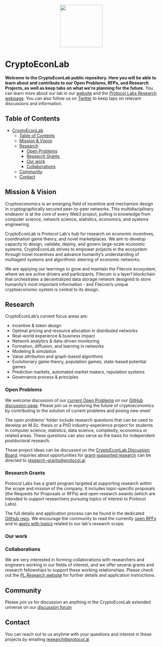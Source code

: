 <p align="center">
  <a href="https://cryptoeconlab.io" title="CryptoEconLab">
    <img src="https://user-images.githubusercontent.com/25029171/149471901-e6ea751d-b030-4bf3-bb2e-f1ac54c14db2.png" width="140" />
  </a>

</p>

# CryptoEconLab

**Welcome to the CryptoEconLab public repository. Here you will be able to learn about and contribute to our Open Problems, RFPs, and Research Projects, as well as keep tabs on what we're planning for the future.** You can learn more about our lab in our [website](https://cryptoeconlab.io/) and the [Protocol Labs Research webpage](https://research.protocol.ai/groups/cryptoeconlab/). You can also follow us on [Twitter](https://mobile.twitter.com/cryptoeconlab) to keep taps on relevant discussions and information.

## Table of Contents

- [CryptoEconLab](#cryptoeconlab)
  - [Table of Contents](#table-of-contents)
  - [Mission & Vision](#mission--vision)
  - [Research](#research)
    - [Open Problems](#open-problems)
    - [Research Grants](#research-grants)
    - [Our work](#our-work)
    - [Collaborations](#collaborations)
  - [Community](#community)
  - [Contact](#contact)

## Mission & Vision

Cryptoeconomics is an emerging field of incentive and mechanism design in cryptographically secured peer-to-peer networks. This multidisciplinary endeavor is at the core of every Web3 project, pulling in knowledge from computer science, network science, statistics, economics, and systems engineering. 

CryptoEconLab is Protocol Lab's hub for research on economic incentives, coordination game theory, and novel marketplaces. We aim to develop capacity to design, validate, deploy, and govern large-scale economic systems. CryptoEconLab strives to empower projects in the ecosystem through novel incentives and advance humanity’s understanding of multiagent systems and algorithmic steering of economic networks.

We are applying our learnings to grow and maintain the Filecoin ecosystem, where we are active drivers and participants. Filecoin is a layer1 blockchain that orchestrates a decentralized data storage network designed to store humanity’s most important information - and Filecoin’s unique cryptoeconomic system is central to its design.

## Research

CryptoEconLab’s current focus areas are:

- Incentive & token design
- Optimal pricing and resource allocation in distributed networks
- Real-world experience & business impact
- Network analytics & data-driven monitoring
- Formation, diffusion, and learning in networks
- Modeling & simulation
- Value attribution and graph-based algorithms
- Evolutionary game theory, population games, state-based potential games
- Prediction markets, automated market makers, reputation systems
- Governance process & principles

### Open Problems

We welcome discussion of our [current Open Problems](https://github.com/protocol/CryptoEconLab/tree/main/open_problems) on our [GitHub discussion page](https://github.com/protocol/CryptoEconLab/discussions/categories/ideas-open-problems-and-proposals). Please join us in exploring the future of cryptoeconomics by contributing to the solution of current problems and posing new ones! 

The open problems' folder include research questions that can be used to develop an M.Sc. thesis or a PhD industry-experience project for students in computer science, statistics, data science, complexity, economics or related areas. These questions can also serve as the basis for independent postdoctoral research.

These project ideas can be discussed on the [CryptoEconLab Discussion Board](https://github.com/protocol/CryptoEconLab/discussions); inquiries about opportunities for [grant-supported research](https://grants.protocol.ai/) can be directed to [research-grants@protocol.ai](mailto:research@protocol.ai).

### Research Grants

Protocol Labs has a grant program targeted at supporting research within the scope and mission of the company. It includes topic-specific proposals (the Requests for Proposals or RFPs) and open research awards (which are intended to support researchers pursuing topics of interest to Protocol Labs).

The full details and application process can be found in the dedicated [GitHub repo](https://github.com/protocol/research-RFPs). We encourage the community to read the currently [open RPFs](https://github.com/protocol/research-grants#requests-for-proposals-rfps) and to [apply with topics](https://github.com/protocol/research-grants#open-research-grants) related to our lab's research scope.

 ### Our work

 
  
### Collaborations
  
We are very interested in forming collaborations with researchers and engineers working in our fields of interest, and we offer several grants and research fellowships to support these working relationships. Please check out the [PL Research website](https://research.protocol.ai/outreach/) for further details and application instructions.

## Community

Please join us for discussion an anything in the CryptoEconLab extended universe on our [discussion forum](https://github.com/protocol/CryptoEconLab/discussions/)


## Contact

You can reach out to us anytime with your questions and interest in these projects by emailing [research@protocol.ai](mailto:research@protocol.ai)
